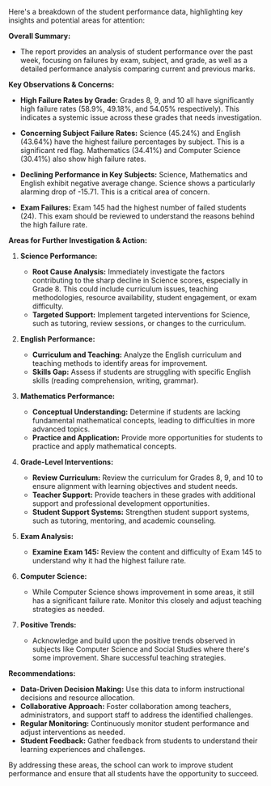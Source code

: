Here's a breakdown of the student performance data, highlighting key insights and potential areas for attention:

**Overall Summary:**

*   The report provides an analysis of student performance over the past week, focusing on failures by exam, subject, and grade, as well as a detailed performance analysis comparing current and previous marks.

**Key Observations & Concerns:**

*   **High Failure Rates by Grade:**  Grades 8, 9, and 10 all have significantly high failure rates (58.9%, 49.18%, and 54.05% respectively).  This indicates a systemic issue across these grades that needs investigation.

*   **Concerning Subject Failure Rates:** Science (45.24%) and English (43.64%) have the highest failure percentages by subject. This is a significant red flag. Mathematics (34.41%) and Computer Science (30.41%) also show high failure rates.

*   **Declining Performance in Key Subjects:** Science, Mathematics and English exhibit negative average change. Science shows a particularly alarming drop of -15.71. This is a critical area of concern.

*   **Exam Failures:** Exam 145 had the highest number of failed students (24). This exam should be reviewed to understand the reasons behind the high failure rate.

**Areas for Further Investigation & Action:**

1.  **Science Performance:**
    *   **Root Cause Analysis:**  Immediately investigate the factors contributing to the sharp decline in Science scores, especially in Grade 8. This could include curriculum issues, teaching methodologies, resource availability, student engagement, or exam difficulty.
    *   **Targeted Support:** Implement targeted interventions for Science, such as tutoring, review sessions, or changes to the curriculum.

2.  **English Performance:**
    *   **Curriculum and Teaching:** Analyze the English curriculum and teaching methods to identify areas for improvement.
    *   **Skills Gap:** Assess if students are struggling with specific English skills (reading comprehension, writing, grammar).

3.  **Mathematics Performance:**
    *   **Conceptual Understanding:** Determine if students are lacking fundamental mathematical concepts, leading to difficulties in more advanced topics.
    *   **Practice and Application:** Provide more opportunities for students to practice and apply mathematical concepts.

4.  **Grade-Level Interventions:**
    *   **Review Curriculum:** Review the curriculum for Grades 8, 9, and 10 to ensure alignment with learning objectives and student needs.
    *   **Teacher Support:** Provide teachers in these grades with additional support and professional development opportunities.
    *   **Student Support Systems:** Strengthen student support systems, such as tutoring, mentoring, and academic counseling.

5.  **Exam Analysis:**
    *   **Examine Exam 145:** Review the content and difficulty of Exam 145 to understand why it had the highest failure rate.

6.  **Computer Science:**
    *   While Computer Science shows improvement in some areas, it still has a significant failure rate. Monitor this closely and adjust teaching strategies as needed.

7.  **Positive Trends:**
    *   Acknowledge and build upon the positive trends observed in subjects like Computer Science and Social Studies where there's some improvement. Share successful teaching strategies.

**Recommendations:**

*   **Data-Driven Decision Making:** Use this data to inform instructional decisions and resource allocation.
*   **Collaborative Approach:** Foster collaboration among teachers, administrators, and support staff to address the identified challenges.
*   **Regular Monitoring:** Continuously monitor student performance and adjust interventions as needed.
*   **Student Feedback:**  Gather feedback from students to understand their learning experiences and challenges.

By addressing these areas, the school can work to improve student performance and ensure that all students have the opportunity to succeed.
